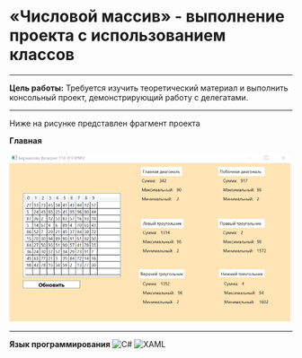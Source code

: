 # «Числовой массив» - выполнение проекта с использованием классов
-------
**Цель работы:** Требуется изучить теоретический материал и выполнить консольный проект, демонстрирующий работу с делегатами.

--------

Ниже на рисунке представлен фрагмент проекта

**Главная**

<img src="https://github.com/BernikovaLera/Numeric-array---project-execution-using-classes/blob/main/Numeric%20array%20-%20project%20execution%20using%20classes/%D0%A0%D0%B8%D1%81%D1%83%D0%BD%D0%BE%D0%BA1.png" width="500" height="300" >



--------

**Язык программирования**
![C#](https://img.shields.io/badge/c%23-%23239120.svg?style=for-the-badge&logo=c-sharp&logoColor=white)
![XAML](https://img.shields.io/badge/XAML-%23239120.svg?style=for-the-badge&logo=xaml&logoColor=white)
